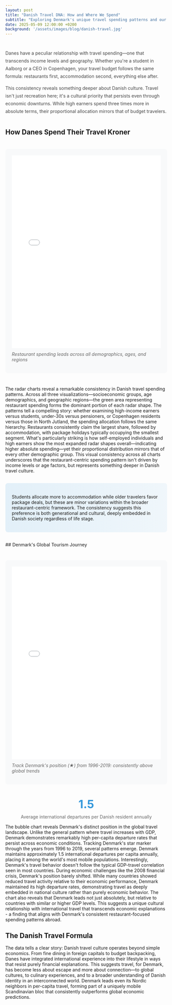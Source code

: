 ```yaml
---
layout: post
title: "Danish Travel DNA: How and Where We Spend"
subtitle: "Exploring Denmark's unique travel spending patterns and our position in global tourism"
date: 2025-05-09 12:00:00 +0200
background: '/assets/images/blog/danish-travel.jpg'
---
```


<style>
.hero-stat {
  text-align: center;
  font-size: 2.5em;
  color: #3498db;
  margin: 20px 0;
  font-weight: bold;
}

.intro-section {
  margin: 40px 0;
  line-height: 1.7;
  color: #444;
}

.viz-container {
  margin: 40px 0;
  text-align: center;
}

.viz-container img {
  width: 100%;
  max-width: 1000px;
  border-radius: 8px;
  box-shadow: 0 4px 12px rgba(0,0,0,0.1);
}

.bubble-container {
  margin: 40px 0;
  background: #f8f9fa;
  padding: 20px;
  border-radius: 8px;
}

.insight-highlight {
  background: linear-gradient(90deg, #3498db22 0%, #3498db11 100%);
  border-radius: 8px;
  padding: 20px;
  margin: 30px 0;
}
</style>

<div class="intro-section">
  <p>Danes have a peculiar relationship with travel spending—one that transcends income levels and geography. Whether you're a student in Aalborg or a CEO in Copenhagen, your travel budget follows the same formula: restaurants first, accommodation second, everything else after.</p>
  
  <p>This consistency reveals something deeper about Danish culture. Travel isn't just recreation here; it's a cultural priority that persists even through economic downturns. While high earners spend three times more in absolute terms, their proportional allocation mirrors that of budget travelers.</p>
</div>

## How Danes Spend Their Travel Kroner
<div class="bubble-container">
  <iframe src="/assets/danish_travel_radar_interactive.html" width="100%" height="600" frameborder="0" style="min-height: 600px; max-width: 100%;"></iframe>
  <p style="font-style: italic; color: #666; margin-top: 10px;">Restaurant spending leads across all demographics, ages, and regions</p>
</div>

The radar charts reveal a remarkable consistency in Danish travel spending patterns. Across all three visualizations—socioeconomic groups, age demographics, and geographic regions—the green area representing restaurant spending forms the dominant portion of each radar shape.
The patterns tell a compelling story: whether examining high-income earners versus students, under-30s versus pensioners, or Copenhagen residents versus those in North Jutland, the spending allocation follows the same hierarchy. Restaurants consistently claim the largest share, followed by accommodation, with package holidays typically occupying the smallest segment.
What's particularly striking is how self-employed individuals and high earners show the most expanded radar shapes overall—indicating higher absolute spending—yet their proportional distribution mirrors that of every other demographic group. This visual consistency across all charts underscores that the restaurant-centric spending pattern isn't driven by income levels or age factors, but represents something deeper in Danish travel culture.

<div class="insight-highlight">
  <p>Students allocate more to accommodation while older travelers favor package deals, but these are minor variations within the broader restaurant-centric framework. The consistency suggests this preference is both generational and cultural, deeply embedded in Danish society regardless of life stage.</p>
</div>
## Denmark's Global Tourism Journey

<div class="bubble-container">
  <iframe src="/assets/denmark_tourism_bubble_interactive.html" width="100%" height="600" frameborder="0" style="min-height: 600px; max-width: 100%;"></iframe>
  <p style="font-style: italic; color: #666; margin-top: 10px;">Track Denmark's position (★) from 1996-2019: consistently above global trends</p>
</div>
<div class="hero-stat">1.5</div>
<p style="text-align: center; color: #666; margin-top: -10px;">Average international departures per Danish resident annually</p>

The bubble chart reveals Denmark's distinct position in the global travel landscape. Unlike the general pattern where travel increases with GDP, Denmark demonstrates remarkably high per-capita departure rates that persist across economic conditions.
Tracking Denmark's star marker through the years from 1996 to 2019, several patterns emerge. Denmark maintains approximately 1.5 international departures per capita annually, placing it among the world's most mobile populations. Interestingly, Denmark's travel behavior doesn't follow the typical GDP-travel correlation seen in most countries.
During economic challenges like the 2008 financial crisis, Denmark's position barely shifted. While many countries showed reduced travel activity relative to their economic performance, Denmark maintained its high departure rates, demonstrating travel as deeply embedded in national culture rather than purely economic behavior.
The chart also reveals that Denmark leads not just absolutely, but relative to countries with similar or higher GDP levels. This suggests a unique cultural relationship with international travel that transcends economic explanations - a finding that aligns with Denmark's consistent restaurant-focused spending patterns abroad.

## The Danish Travel Formula

The data tells a clear story: Danish travel culture operates beyond simple economics. From fine dining in foreign capitals to budget backpacking, Danes have integrated international experience into their lifestyle in ways that resist purely financial explanations. This suggests travel, for Denmark, has become less about escape and more about connection—to global cultures, to culinary experiences, and to a broader understanding of Danish identity in an interconnected world.
Denmark leads even its Nordic neighbors in per-capita travel, forming part of a uniquely mobile Scandinavian bloc that consistently outperforms global economic predictions.

